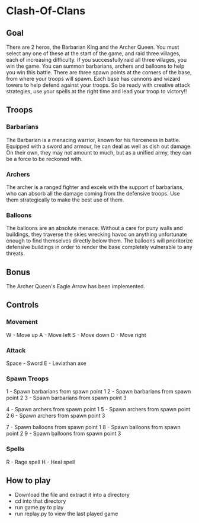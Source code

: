 # Clash-Of-Clans

## Goal
There are 2 heros, the Barbarian King and the Archer Queen. You must select any one of these at the start of the game, and raid three villages, each of increasing difficulty. If you successfully raid all three villages, you win the game. You can summon barbarians, archers and balloons to help you win this battle. There are three spawn points at the corners of the base, from where your troops will spawn. Each base has cannons and wizard towers to help defend against your troops. So be ready with creative attack strategies, use your spells at the right time and lead your troop to victory!!

## Troops

### Barbarians
The Barbarian is a menacing warrior, known for his fierceness in battle. Equipped with a sword and armour, he can deal as well as dish out damage. On their own, they may not amount to much, but as a unified army, they can be a force to be reckoned with.

### Archers
The archer is a ranged fighter and excels with the support of barbarians, who can absorb all the damage coming from the defensive troops. Use them strategically to make the best use of them.

### Balloons
The balloons are an absolute menace. Without a care for puny walls and buildings, they traverse the skies wrecking havoc on anything unfortunate enough to find themselves directly below them. The balloons will prioritorize defensive buildings in order to render the base completely vulnerable to any threats.

## Bonus
The Archer Queen's Eagle Arrow has been implemented.

## Controls

### Movement
W - Move up
A - Move left
S - Move down
D - Move right

### Attack
Space - Sword
E     - Leviathan axe

### Spawn Troops
1 - Spawn barbarians from spawn point 1
2 - Spawn barbarians from spawn point 2
3 - Spawn barbarians from spawn point 3

4 - Spawn archers from spawn point 1
5 - Spawn archers from spawn point 2
6 - Spawn archers from spawn point 3

7 - Spawn balloons from spawn point 1
8 - Spawn balloons from spawn point 2
9 - Spawn balloons from spawn point 3

### Spells
R - Rage spell
H - Heal spell

## How to play
- Download the file and extract it into a directory
- cd into that directory
- run game.py to play
- run replay.py to view the last played game